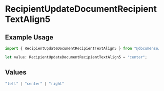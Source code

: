 # RecipientUpdateDocumentRecipientTextAlign5

## Example Usage

```typescript
import { RecipientUpdateDocumentRecipientTextAlign5 } from "@documenso/sdk-typescript/models/operations";

let value: RecipientUpdateDocumentRecipientTextAlign5 = "center";
```

## Values

```typescript
"left" | "center" | "right"
```